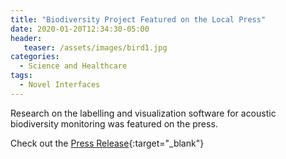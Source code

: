 ```yaml
---
title: "Biodiversity Project Featured on the Local Press"
date: 2020-01-20T12:34:30-05:00
header:
   teaser: /assets/images/bird1.jpg
categories:
  - Science and Healthcare
tags:
  - Novel Interfaces
---
```


Research on the labelling and visualization software for acoustic biodiversity monitoring
was featured on the press.

Check out the [Press Release][URL]{:target="_blank"} 

[URL]: https://pressreader.com/article/282359746666729

